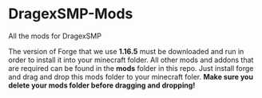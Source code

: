 # DragexSMP-Mods
All the mods for DragexSMP

The version of Forge that we use **1.16.5** must be downloaded and run in order to install it into your minecraft folder. All other mods and addons that are required can be found in the **mods** folder in this repo. Just install forge and drag and drop this mods folder to your minecraft foler. **Make sure you delete your mods folder before dragging and dropping!**